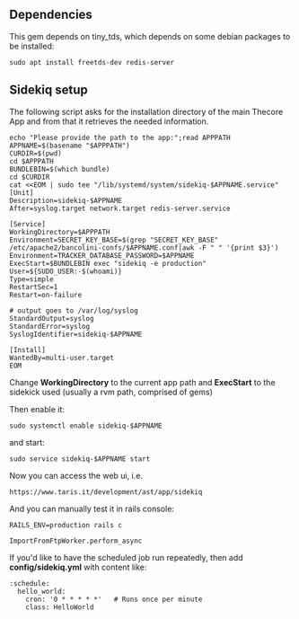 Dependencies
------------

This gem depends on tiny\_tds, which depends on some debian packages to
be installed:

    sudo apt install freetds-dev redis-server

Sidekiq setup
-------------

The following script asks for the installation directory of the main Thecore App and from that it retrieves the needed information.

    echo "Please provide the path to the app:";read APPPATH
    APPNAME=$(basename "$APPPATH")
    CURDIR=$(pwd)
    cd $APPPATH
    BUNDLEBIN=$(which bundle)
    cd $CURDIR
    cat <<EOM | sudo tee "/lib/systemd/system/sidekiq-$APPNAME.service"
    [Unit]
    Description=sidekiq-$APPNAME
    After=syslog.target network.target redis-server.service

    [Service]
    WorkingDirectory=$APPPATH
    Environment=SECRET_KEY_BASE=$(grep "SECRET_KEY_BASE" /etc/apache2/bancolini-confs/$APPNAME.conf|awk -F " " '{print $3}')
    Environment=TRACKER_DATABASE_PASSWORD=$APPNAME
    ExecStart=$BUNDLEBIN exec "sidekiq -e production" 
    User=${SUDO_USER:-$(whoami)}
    Type=simple
    RestartSec=1
    Restart=on-failure

    # output goes to /var/log/syslog
    StandardOutput=syslog
    StandardError=syslog
    SyslogIdentifier=sidekiq-$APPNAME

    [Install]
    WantedBy=multi-user.target
    EOM

Change **WorkingDirectory** to the current app path and **ExecStart** to
the sidekick used (usually a rvm path, comprised of gems)

Then enable it:

    sudo systemctl enable sidekiq-$APPNAME

and start:

    sudo service sidekiq-$APPNAME start

Now you can access the web ui, i.e.

    https://www.taris.it/development/ast/app/sidekiq

And you can manually test it in rails console:

    RAILS_ENV=production rails c

    ImportFromFtpWorker.perform_async

If you'd like to have the scheduled job run repeatedly, then add
**config/sidekiq.yml** with content like:

    :schedule:
      hello_world:
        cron: '0 * * * * *'   # Runs once per minute
        class: HelloWorld
